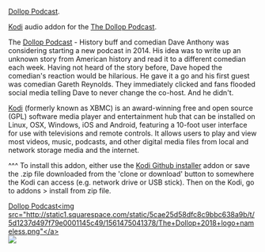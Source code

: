 <a href="https://dolloppodcast.com/">Dollop Podcast</a>.<br>

<a href="www.kodi.tv">Kodi</a> audio addon for the <a href="https://www.dolloppodcast.com/podcast">The Dollop Podcast</a>.<br>

The <a href="https://www.dolloppodcast.com/podcast">Dollop Podcast</a> - History buff and comedian Dave Anthony was considering starting a new podcast in 2014.  His idea was to write up an unknown story from American history and read it to a different comedian each week. Having not heard of the story before, Dave hoped the comedian's reaction would be hilarious.  He gave it a go and his first guest was comedian Gareth Reynolds.  They immediately clicked and fans flooded social media telling Dave to never change the co-host. And he didn't.<br>

<a href="www.kodi.tv">Kodi</a> (formerly known as XBMC) is an award-winning free and open source (GPL) software media player and entertainment hub that can be installed on Linux, OSX, Windows, iOS and Android, featuring a 10-foot user interface for use with televisions and remote controls. It allows users to play and view most videos, music, podcasts, and other digital media files from local and network storage media and the internet.<br>

^^^ To install this addon, either use the <a href="https://www.tvaddons.co/github-browser-kodi/">Kodi Github installer</a> addon or save the .zip file downloaded from the 'clone or download' button to somewhere the Kodi can access (e.g. network drive or USB stick). Then on the Kodi, go to addons > install from zip file.<br>

<a href="http://www.dolloppodcast.com">Dollop Podcast<img src="http://static1.squarespace.com/static/5cae25d58dfc8c9bbc638a9b/t/5d1237d497f79e0001145c49/1561475041378/The+Dollop+2018+logo+nameless.png"</a><br>
<a href="http://www.kodi.tv"><img src="https://kodi.tv/sites/default/files/page/field_image/about--devices.jpg">

